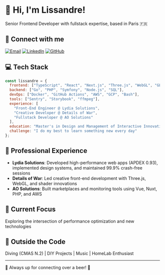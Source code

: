 # 👋 Hi, I'm Lissandre!

Senior Frontend Developer with fullstack expertise, based in Paris 🇫🇷

## 🔗 Connect with me
[![Email](https://img.shields.io/badge/Email-contact@lissandre.dev-blue?style=flat-square&logo=gmail)](mailto:contact@lissandre.dev)
[![LinkedIn](https://img.shields.io/badge/LinkedIn-Lissandre_Pasdeloup-blue?style=flat-square&logo=linkedin)](https://linkedin.com/in/lissandrepasdeloup)
[![GitHub](https://img.shields.io/badge/GitHub-Lissandre-black?style=flat-square&logo=github)](https://github.com/Lissandre)

## 💻 Tech Stack
```javascript
const lissandre = {
  frontend: ["TypeScript", "React", "Next.js", "Three.js", "WebGL", "GLSL"],
  backend: ["Go", "PHP", "Symfony", "Node.js", "SQL"],
  devOps: ["Docker", "GitHub Actions", "AWS", "GCP", "Bash"],
  tools: ["Sentry", "Storybook", "ffmpeg"],
  experience: [
    "Front-End Engineer @ Lydia Solutions",
    "Creative Developer @ Details of War",
    "Fullstack Developer @ AO Solutions"
  ],
  education: "Master's in Design and Management of Interactive Innovation (Gobelins)",
  challenge: "I do my best to learn something new every day"
};
```

## 🚀 Professional Experience
- **Lydia Solutions**: Developed high-performance web apps (APDEX 0.93), implemented design systems, and maintained 99.9% crash-free sessions
- **Details of War**: Led creative front-end development with Three.js, WebGL, and shader innovations
- **AO Solutions**: Built marketplaces and monitoring tools using Vue, Nuxt, PHP, and AWS

## 🎯 Current Focus
Exploring the intersection of performance optimization and new technologies

## 🌊 Outside the Code
Diving (CMAS N.2) | DIY Projects | Music | HomeLab Enthusiast

---

💬 Always up for connecting over a beer! 🍺
